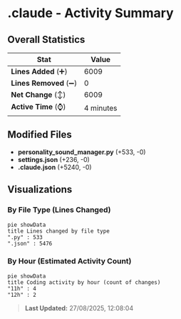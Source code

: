 # .claude - Activity Summary 

## Overall Statistics

| Stat                   | Value                                                             |
| ---------------------- | ----------------------------------------------------------------- |
| **Lines Added** (➕)   | 6009                                          |
| **Lines Removed** (➖) | 0                                        |
| **Net Change** (↕)    | 6009                |
| **Active Time** (⌚)   | 4 minutes |


## Modified Files
- **personality_sound_manager.py** (+533, -0)
- **settings.json** (+236, -0)
- **.claude.json** (+5240, -0)

## Visualizations

### By File Type (Lines Changed)

```mermaid
pie showData
title Lines changed by file type
".py" : 533
".json" : 5476
```

### By Hour (Estimated Activity Count)

```mermaid
pie showData
title Coding activity by hour (count of changes)
"11h" : 4
"12h" : 2
```


> **Last Updated:** 27/08/2025, 12:08:04